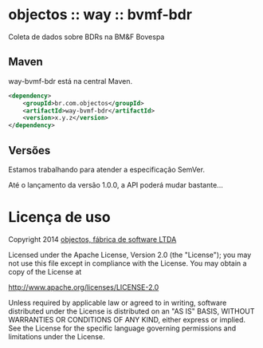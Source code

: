 # objectos :: way :: bvmf-bdr

Coleta de dados sobre BDRs na BM&amp;F Bovespa

## Maven

way-bvmf-bdr está na central Maven.

```xml
<dependency>
    <groupId>br.com.objectos</groupId>
    <artifactId>way-bvmf-bdr</artifactId>
    <version>x.y.z</version>
</dependency>
```

## Versões

Estamos trabalhando para atender a especificação SemVer.

Até o lançamento da versão 1.0.0, a API poderá mudar bastante...

# Licença de uso

Copyright 2014 [objectos, fábrica de software LTDA](http://www.objectos.com.br)

Licensed under the Apache License, Version 2.0 (the "License"); 
you may not use this file except in compliance with the License. 
You may obtain a copy of the License at

http://www.apache.org/licenses/LICENSE-2.0

Unless required by applicable law or agreed to in writing, 
software distributed under the License is distributed on an "AS IS" BASIS, 
WITHOUT WARRANTIES OR CONDITIONS OF ANY KIND, either express or implied. 
See the License for the specific language governing permissions 
and limitations under the License.